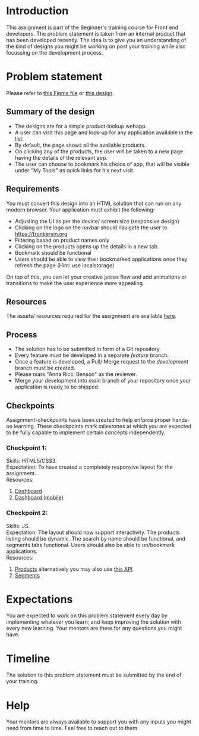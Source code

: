 # Introduction
This assignment is part of the Beginner's training course for Front end developers. The problem statement is taken from an internal product that has been developed recently. The idea is to give you an understanding of the kind of designs you might be working on post your training while also focussing on the development process.

# Problem statement
Please refer to [this Figma file](https://www.figma.com/file/Q6aTpSbBvnMskduSudcII2/Backoffice-navigation?node-id=272-38510&t=hmQGYRriqrAXVseY-0) or [this design](/beginners/resources/designs/dashboard.png).

## Summary of the design
- The designs are for a simple product-lookup webapp.
- A user can visit this page and look-up for any application available in the list.
- By default, the page shows all the available products.
- On clicking any of the products, the user will be taken to a new page having the details of the relevant app.
- The user can choose to bookmark his choice of app, that will be visible under "My Tools" as quick links for his next visit.

## Requirements
You must convert this design into an HTML solution that can run on any modern browser. Your application must exhibit the following:
- Adjusting the UI as per the device/ screen size (responsive design)
- Clicking on the logo on the navbar should navigate the user to https://frontiersin.org
- Filtering based on product names only
- Clicking on the products opens up the details in a new tab.
- Bookmark should be functional 
- Users should be able to view their bookmarked applications once they refresh the page (Hint: use localstorage)

On top of this, you can let your creative juices flow and add animations or transitions to make the user experience more appealing.

## Resources
The assets/ resources required for the assignment are available [here](/beginners/resources/).

## Process
- The solution has to be submitted in form of a Git repository.
- Every feature must be developed in a separate _feature_ branch.
- Once a feature is developed, a Pull/ Merge request to the _development_ branch must be created.
- Please mark "Anna Ricci Benson" as the reviewer.
- Merge your development into _main_ branch of your repository once your application is ready to be shipped.

## Checkpoints
Assignment-checkpoints have been created to help enforce proper hands-on learning. These checkpoints mark milestones at which you are expected to be fully capable to implement certain concepts independently.
### Checkpoint 1:
Skills: HTML5/CSS3.  
Expectation: To have created a completely responsive layout for the assignment.  
Resources:
1. [Dashboard](/beginners/resources/designs/dashboard.png)
2. [Dashboard (mobile)](/beginners/resources/designs/dashboard-mobile.png)

### Checkpoint 2:
Skills: JS.  
Expectation: The layout should now support interactivity. The products listing should be dynamic. The search by name should be functional, and segments tabs functional. Users should also be able to un/bookmark applications.  
Resources:
1. [Products](/beginners/resources/data/products.json) alternatively you may also use [this API](https://mocki.io/v1/6f46c778-2ec4-4690-9dcb-de755e0298e7)
2. [Segments](/beginners/resources/data/segments.json)


# Expectations
You are expected to work on this problem statement every day by implementing whatever you learn; and keep improving the solution with every new learning. Your mentors are there for any questions you might have.

# Timeline
The solution to this problem statement must be submitted by the end of your training.

# Help
Your mentors are always available to support you with any inputs you might need from time to time. Feel free to reach out to them.